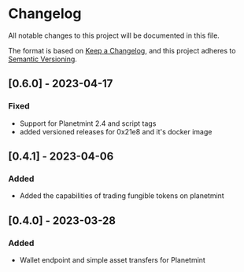 # Changelog
All notable changes to this project will be documented in this file.

The format is based on [Keep a Changelog](https://keepachangelog.com/en/1.0.0/),
and this project adheres to [Semantic Versioning](https://semver.org/spec/v2.0.0.html).

## [0.6.0] - 2023-04-17
### Fixed
- Support for Planetmint 2.4 and script tags
- added versioned releases for 0x21e8 and it's docker image

## [0.4.1] - 2023-04-06
### Added
- Added the capabilities of trading fungible tokens on planetmint


## [0.4.0] - 2023-03-28
### Added
- Wallet endpoint and simple asset transfers for Planetmint
